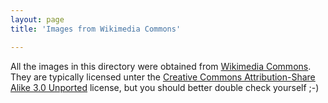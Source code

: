 ```yaml
---
layout: page
title: 'Images from Wikimedia Commons'

---
```


All the images in this directory were obtained from [Wikimedia Commons](https://commons.wikimedia.org/wiki/Main_Page).
They are typically licensed unter the [Creative Commons Attribution-Share Alike 3.0 Unported](https://creativecommons.org/licenses/by-sa/3.0/deed.en) license, but you should better double check yourself ;-)
